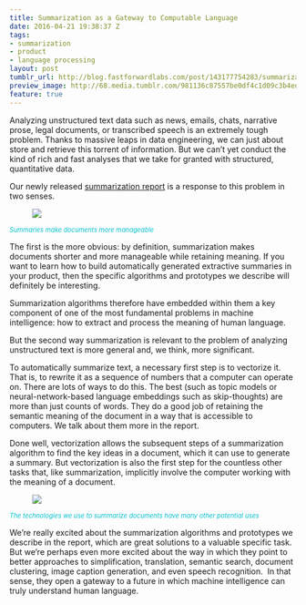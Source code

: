 ```yaml
---
title: Summarization as a Gateway to Computable Language
date: 2016-04-21 19:38:37 Z
tags:
- summarization
- product
- language processing
layout: post
tumblr_url: http://blog.fastforwardlabs.com/post/143177754283/summarization-as-a-gateway-to-computable-language
preview_image: http://68.media.tumblr.com/981136c87557be0df4c1d09c3b4ed8b2/tumblr_inline_o600ygq2OG1qcg73w_540.png
feature: true
---
```


<p>Analyzing unstructured text data such as news, emails, chats, narrative prose, legal documents, or transcribed speech is an extremely tough problem. Thanks to massive leaps in data engineering, we can just about store and retrieve this torrent of information. But we can&rsquo;t yet conduct the kind of rich and fast analyses that we take for granted with structured, quantitative data.</p>

<p>Our newly released <a href="http://blog.fastforwardlabs.com/post/142633141243/new-tools-to-summarize-text">summarization report</a> is a response to this problem in two senses.</p>

<figure data-orig-width="1125" data-orig-height="533" class="tmblr-full"><img src="http://68.media.tumblr.com/af5b628fd8b2a1c2f8c6676f0211d362/tumblr_inline_o600vklwhN1qcg73w_540.png" data-orig-width="1125" data-orig-height="533"/></figure><p style="font-size: 0.8em; font-style: italic; color: #00bfcd;">Summaries make documents more manageable

</p><p>The first is the more obvious: by definition, summarization makes documents shorter and more manageable while retaining meaning. If you want to learn how to build automatically generated extractive summaries in your product, then the specific algorithms and prototypes we describe will definitely be interesting.</p>

<p>Summarization algorithms therefore have embedded within them a key component of one of the most fundamental problems in machine intelligence: how to extract and process the meaning of human language.</p>

<p>But the second way summarization is relevant to the problem of analyzing unstructured text is more general and, we think, more significant.</p>

<p>To automatically summarize text, a necessary first step is to vectorize it. That is, to rewrite it as a sequence of numbers that a computer can operate on. There are lots of ways to do this. The best (such as topic models or neural-network-based language embeddings such as skip-thoughts) are more than just counts of words. They do a good job of retaining the semantic meaning of the document in a way that is accessible to computers. We talk about them more in the report.</p>

<p>Done well, vectorization allows the subsequent steps of a summarization algorithm to find the key ideas in a document, which it can use to generate a summary. But vectorization is also the first step for the countless other tasks that, like summarization, implicitly involve the computer working with the meaning of a document.</p>

<figure class="tmblr-full" data-orig-height="776" data-orig-width="1125"><img src="http://68.media.tumblr.com/981136c87557be0df4c1d09c3b4ed8b2/tumblr_inline_o600ygq2OG1qcg73w_540.png" data-orig-height="776" data-orig-width="1125"/></figure><p style="font-size: 0.8em; font-style: italic; color: #00bfcd;">The technologies we use to summarize documents have many other potential uses</p>

<p>We&rsquo;re really excited about the summarization algorithms and prototypes we describe in the report, which are great solutions to a valuable specific task. But we&rsquo;re perhaps even more excited about the way in which they point to better approaches to simplification, translation, semantic search, document clustering, image caption generation, and even speech recognition.  In that sense, they open a gateway to a future in which machine intelligence can truly understand human language.</p>

